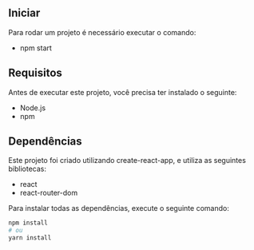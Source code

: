 ## Iniciar 

Para rodar um projeto é necessário executar o comando:

- npm start

## Requisitos

Antes de executar este projeto, você precisa ter instalado o seguinte:

- Node.js 
- npm 

## Dependências

Este projeto foi criado utilizando create-react-app, e utiliza as seguintes bibliotecas:

- react
- react-router-dom

Para instalar todas as dependências, execute o seguinte comando:

```bash
npm install
# ou
yarn install



